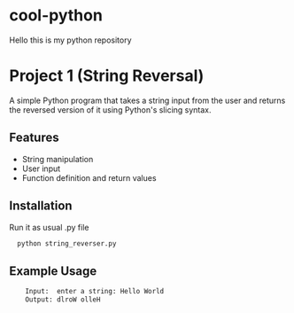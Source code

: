 # cool-python
Hello this is my python repository


# Project 1 (String Reversal)

A simple Python program that takes a string input from the user and returns the reversed version of it using Python's slicing syntax.


## Features

- String manipulation
- User input
- Function definition and return values


## Installation

Run it as usual  .py file

```bash
  python string_reverser.py

```
    
## Example Usage

```bash
    Input:  enter a string: Hello World
    Output: dlroW olleH
```

